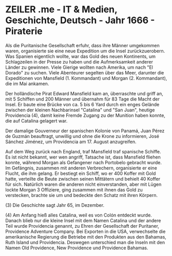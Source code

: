 # ZEILER .me - IT & Medien, Geschichte, Deutsch - Jahr 1666 - Piraterie

Als die Puritanische Gesellschaft erfuhr, dass ihre Männer umgekommen waren, organisierte sie eine neue Expedition um die Insel zurückzuerobern. Was Spanien eigentlich wollte, war das Gold des neuen Kontinents, um Schlagzeilen in der Presse zu haben und die Aufmerksamkeit anderer Länder zu gewinnen. Viele Gierige wollten nach Amerika, um nach "El Dorado" zu suchen. Viele Abenteurer segelten über das Meer, darunter die Expeditionen von Mansfield (1. Kommandant) und Morgan (2. Kommandant), die im Mai ankamen.

Der holländische Pirat Edward Mansfield kam an, überraschte und griff an, mit 5 Schiffen und 200 Männer und übernahm für 83 Tage die Macht der Insel. Er baute eine Brücke von ca. 5 bis 6 Yard durch ein enges Gelände zwischen der kleinen Nachbarinsel "Catalina" und "San Juan", heutige Providencia (4), damit keine Fremde Zugang zu der Munition haben konnte, die auf Catalina gelagert war.

Der damalige Gouverneur der spanischen Kolonie von Panamá, Juan Pérez de Guzmán beauftragt, unwillig und ohne die Krone zu informieren, José Sánchez Jiménez, um Providencia am 17. August anzugreifen.

Auf dem Weg zurück nach England, traf Mansfield traf spanische Schiffe. Es ist nicht bekannt, wer wen angriff, Tatsache ist, dass Mansfield fliehen konnte, während Morgan als Gefangener nach Portobelo gebracht wurde. Im Gefängnis, zusammen mit anderen Verbrechern, organisierte er eine Flucht, die ihm gelang. Er bestiegt ein Schiff, wo er 400 Koffer mit Gold hatte, verteilte die Beute zwischen seinen Mittätern und behielt 40 Koffer für sich. Natürlich waren die anderen nicht einverstanden, aber mit Lügen lockte Morgan 3 Offiziere, ging zusammen mit ihnen das Gold zu verstecken, brachte sie um und bedeckte den Schatz mit ihren Körpern.

(3) Die Geschichte sagt Jahr 65, im Dezember.

(4) Am Anfang hieß alles Catalina, weil es von Colón entdeckt wurde. Danach blieb nur die kleine Insel mit dem Namen Catalina und der andere Teil wurde Providencia genannt, zu Ehren der Gesellschaft der Puritaner, Providence Adventure Company. Bei Exporten in die USA, verwechselte die amerikanische Regierung die Betriebe mit den Produkten aus den Bahamas, Ruth Island und Providencia. Deswegen unterschied man die Inseln mit den Namen Old Providence, New Providence und Providence Bahamas.